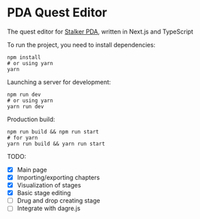 # PDA Quest Editor
The quest editor for [Stalker PDA](https://pda.artux.net), written in Next.js and TypeScript

To run the project, you need to install dependencies:
```shell
npm install
# or using yarn
yarn
```
Launching a server for development:
```shell
npm run dev
# or using yarn 
yarn run dev
```
Production build:
```shell
npm run build && npm run start
# for yarn
yarn run build && yarn run start 
```

TODO:
- [x] Main page
- [x] Importing/exporting chapters
- [x] Visualization of stages
- [x] Basic stage editing
- [ ] Drug and drop creating stage
- [ ] Integrate with dagre.js 